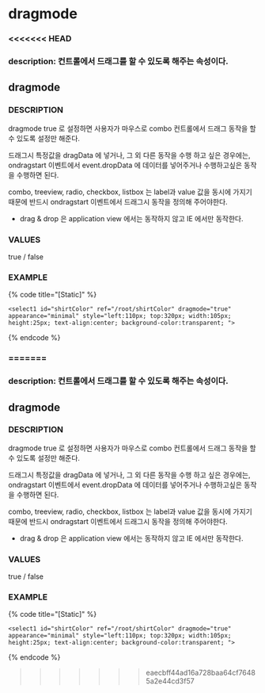 # dragmode

### &lt;&lt;&lt;&lt;&lt;&lt;&lt; HEAD

### description: 컨트롤에서 드래그를 할 수 있도록 해주는 속성이다.

## dragmode

### DESCRIPTION

dragmode true 로 설정하면 사용자가 마우스로 combo 컨트롤에서 드래그 동작을 할 수 있도록 설정만 해준다.

드래그시 특정값을 dragData 에 넣거나, 그 외 다른 동작을 수행 하고 싶은 경우에는, ondragstart 이벤트에서 event.dropData 에 데이터를 넣어주거나 수행하고싶은 동작을 수행하면 된다.

combo, treeview, radio, checkbox, listbox 는 label과 value 값을 동시에 가지기 때문에 반드시 ondragstart 이벤트에서 드래그시 동작을 정의해 주어야한다.

* drag & drop 은 application view 에서는 동작하지 않고 IE 에서만 동작한다.  

### VALUES

true / false

### EXAMPLE

{% code title="\[Static\]" %}
```markup
<select1 id="shirtColor" ref="/root/shirtColor" dragmode="true" 
appearance="minimal" style="left:110px; top:320px; width:105px; 
height:25px; text-align:center; background-color:transparent; ">
```
{% endcode %}

### =======

### description: 컨트롤에서 드래그를 할 수 있도록 해주는 속성이다.

## dragmode

### DESCRIPTION

dragmode true 로 설정하면 사용자가 마우스로 combo 컨트롤에서 드래그 동작을 할 수 있도록 설정만 해준다.

드래그시 특정값을 dragData 에 넣거나, 그 외 다른 동작을 수행 하고 싶은 경우에는, ondragstart 이벤트에서 event.dropData 에 데이터를 넣어주거나 수행하고싶은 동작을 수행하면 된다.

combo, treeview, radio, checkbox, listbox 는 label과 value 값을 동시에 가지기 때문에 반드시 ondragstart 이벤트에서 드래그시 동작을 정의해 주어야한다.

* drag & drop 은 application view 에서는 동작하지 않고 IE 에서만 동작한다.  

### VALUES

true / false

### EXAMPLE

{% code title="\[Static\]" %}
```markup
<select1 id="shirtColor" ref="/root/shirtColor" dragmode="true" 
appearance="minimal" style="left:110px; top:320px; width:105px; 
height:25px; text-align:center; background-color:transparent; ">
```
{% endcode %}

> > > > > > > eaecbff44ad16a728baa64cf76485a2e44cd3f57


